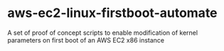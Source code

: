 # aws-ec2-linux-firstboot-automate
A set of proof of concept scripts to enable modification of kernel parameters on first boot of an AWS EC2 x86 instance
